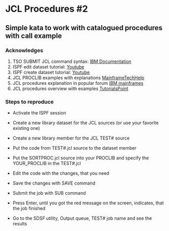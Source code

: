# JCL Procedures #2

## Simple kata to work with catalogued procedures with call example

### Acknowledges

1. TSO SUBMIT JCL command syntax: [IBM Documentation](https://www.ibm.com/support/knowledgecenter/SSLTBW_2.2.0/com.ibm.zos.v2r2.ikjc500/ikj2l2_SUBMIT_command_syntax.htm)
2. ISPF edit dataset tutorial: [Youtube](https://www.youtube.com/watch?v=-FUNDgcDRWk) 
3. ISPF create dataset tutorial: [Youtube](https://www.youtube.com/watch?v=aZRWZ_HypRQ&t=332s)
4. JCL PROCLIB examples with explanations [MainframeTechHelp](https://www.mainframestechhelp.com/tutorials/jcl/jcl-proclib.htm)
5. JCL procedures explanation in popular forum [IBM mainframes](http://ibmmainframes.com/about2675.html)
6. JCL procedures overview with examples [TutorialsPoint](https://www.tutorialspoint.com/jcl/jcl_procedures.htm)

### Steps to reproduce

- Activate the ISPF session

- Create a new library dataset for the JCL sources (or use your favorite existing one)

- Create a new library member for the JCL TEST# source

- Put the code from TEST#.jcl source to the dataset member

- Put the SORTPROC.jcl source into your PROCLIB and specify the YOUR_PROCLIB in the TEST#.jcl

- Edit the code with the changes, that you need

- Save the changes with SAVE command

- Submit the job with SUB command

- Press Enter, until you got the red message on the screen, indicates, that the job finished

- Go to the SDSF utility, Output queue, TEST# job name and see the results